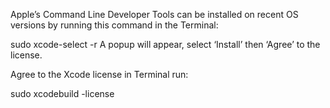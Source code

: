 Apple’s Command Line Developer Tools can be installed on recent OS versions by running this command in the Terminal:

sudo xcode-select -r
A popup will appear, select ‘Install’ then ‘Agree’ to the license.

Agree to the Xcode license in Terminal run:

sudo xcodebuild -license
